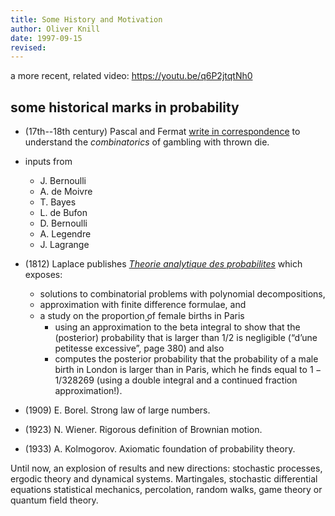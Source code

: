 ```yaml
---
title: Some History and Motivation
author: Oliver Knill
date: 1997-09-15
revised:
---
```


a more recent, related video: <https://youtu.be/q6P2jtqtNh0>

## some historical marks in probability

- (17th--18th century) Pascal and Fermat [write in correspondence](https://www.york.ac.uk/depts/maths/histstat/pascal.pdf) to understand the *combinatorics* of gambling with thrown die. 

- inputs from
    * J. Bernoulli
	* A. de Moivre
	* T. Bayes
	* L. de Bufon
	* D. Bernoulli
	* A. Legendre
	* J. Lagrange

- (1812) Laplace publishes *[Theorie analytique des probabilites](http://www.archive.org/details/thorieanalytiqu01laplgoog)* which exposes:
    * solutions to combinatorial problems with polynomial decompositions, 
    * approximation with finite difference formulae, and 
    * a study on the proportion ̺of female births in Paris
        - using an approximation to the beta integral to show that the (posterior) probability that is larger than $1/2$ is negligible (“d’une petitesse excessive”, page 380) and also
        - computes the posterior probability that the probability of a male birth in London is larger than in Paris, which he finds equal to $1 - 1/328269$ (using a double integral and a continued fraction approximation!).

- (1909) E. Borel. Strong law of large numbers.
- (1923) N. Wiener. Rigorous definition of Brownian motion.
- (1933) A. Kolmogorov. Axiomatic foundation of probability theory.

Until now, an explosion of results and new directions: stochastic processes, ergodic theory and dynamical systems. Martingales, stochastic differential equations statistical mechanics, percolation, random walks, game theory or quantum field theory. 
